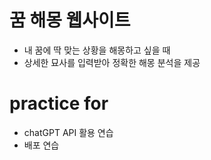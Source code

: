 # 꿈 해몽 웹사이트
- 내 꿈에 딱 맞는 상황을 해몽하고 싶을 때
- 상세한 묘사를 입력받아 정확한 해몽 분석을 제공

# practice for
- chatGPT API 활용 연습
- 배포 연습


